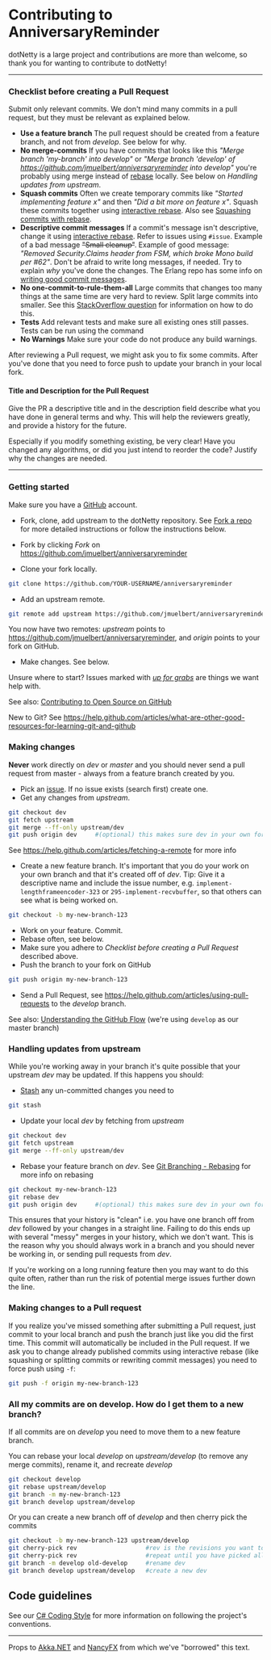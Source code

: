 # Contributing to AnniversaryReminder

dotNetty is a large project and contributions are more than welcome, so thank you for wanting to
contribute to dotNetty!

---

### Checklist before creating a Pull Request

Submit only relevant commits. We don't mind many commits in a pull request, but they must be
relevant as explained below.

- **Use a feature branch** The pull request should be created from a feature branch, and not from
    _develop_. See below for why.
- **No merge-commits** If you have commits that looks like this _"Merge branch 'my-branch' into
    develop"_ or _"Merge branch 'develop' of <https://github.com/jmuelbert/anniversaryreminder> into
    develop"_ you're probably using merge instead of
    [rebase](https://help.github.com/articles/about-git-rebase) locally. See below on _Handling
    updates from upstream_.
- **Squash commits** Often we create temporary commits like _"Started implementing feature x"_ and
    then _"Did a bit more on feature x"_. Squash these commits together using
    [interactive rebase](https://help.github.com/articles/about-git-rebase). Also see
    [Squashing commits with rebase](https://gitready.com/advanced/2009/02/10/squashing-commits-with-rebase.html).
- **Descriptive commit messages** If a commit's message isn't descriptive, change it using
    [interactive rebase](https://help.github.com/articles/about-git-rebase). Refer to issues using
    `#issue`. Example of a bad message ~~"Small cleanup"~~. Example of good message: _"Removed
    Security.Claims header from FSM, which broke Mono build per #62"_. Don't be afraid to write long
    messages, if needed. Try to explain _why_ you've done the changes. The Erlang repo has some info
    on
    [writing good commit messages](https://github.com/erlang/otp/wiki/Writing-good-commit-messages).
- **No one-commit-to-rule-them-all** Large commits that changes too many things at the same time are
    very hard to review. Split large commits into smaller. See this
    [StackOverflow question](https://stackoverflow.com/questions/6217156/break-a-previous-commit-into-multiple-commits)
    for information on how to do this.
- **Tests** Add relevant tests and make sure all existing ones still passes. Tests can be run using
    the command
- **No Warnings** Make sure your code do not produce any build warnings.

After reviewing a Pull request, we might ask you to fix some commits. After you've done that you
need to force push to update your branch in your local fork.

#### Title and Description for the Pull Request

Give the PR a descriptive title and in the description field describe what you have done in general
terms and why. This will help the reviewers greatly, and provide a history for the future.

Especially if you modify something existing, be very clear! Have you changed any algorithms, or did
you just intend to reorder the code? Justify why the changes are needed.

---

### Getting started

Make sure you have a [GitHub](https://github.com/) account.

- Fork, clone, add upstream to the dotNetty repository. See
    [Fork a repo](https://help.github.com/articles/fork-a-repo) for more detailed instructions or
    follow the instructions below.

- Fork by clicking _Fork_ on <https://github.com/jmuelbert/anniversaryreminder>
- Clone your fork locally.

```bash
git clone https://github.com/YOUR-USERNAME/anniversaryreminder
```

- Add an upstream remote.

```bash
git remote add upstream https://github.com/jmuelbert/anniversaryreminder
```

You now have two remotes: _upstream_ points to <https://github.com/jmuelbert/anniversaryreminder>,
and _origin_ points to your fork on GitHub.

- Make changes. See below.

Unsure where to start? Issues marked with
[_up for grabs_](https://github.com/jmuelbert/anniversaryreminder/labels/up%20for%20grabs) are
things we want help with.

See also:
[Contributing to Open Source on GitHub](https://guides.github.com/activities/contributing-to-open-source/)

New to Git? See
<https://help.github.com/articles/what-are-other-good-resources-for-learning-git-and-github>

### Making changes

**Never** work directly on _dev_ or _master_ and you should never send a pull request from master -
always from a feature branch created by you.

- Pick an [issue](https://github.com/jmuelbert/anniversaryreminder/issues). If no issue exists
    (search first) create one.
- Get any changes from _upstream_.

```bash
git checkout dev
git fetch upstream
git merge --ff-only upstream/dev
git push origin dev     #(optional) this makes sure dev in your own fork on GitHub is up to date
```

See <https://help.github.com/articles/fetching-a-remote> for more info

- Create a new feature branch. It's important that you do your work on your own branch and that it's
    created off of _dev_. Tip: Give it a descriptive name and include the issue number, e.g.
    `implement-lengthframeencoder-323` or `295-implement-recvbuffer`, so that others can see what is
    being worked on.

```bash
git checkout -b my-new-branch-123
```

- Work on your feature. Commit.
- Rebase often, see below.
- Make sure you adhere to _Checklist before creating a Pull Request_ described above.
- Push the branch to your fork on GitHub

```bash
git push origin my-new-branch-123
```

- Send a Pull Request, see <https://help.github.com/articles/using-pull-requests> to the _develop_
    branch.

See also: [Understanding the GitHub Flow](https://guides.github.com/introduction/flow/) (we're using
`develop` as our master branch)

### Handling updates from upstream

While you're working away in your branch it's quite possible that your upstream _dev_ may be
updated. If this happens you should:

- [Stash](https://git-scm.com/book/en/Git-Tools-Stashing) any un-committed changes you need to

```bash
git stash
```

- Update your local _dev_ by fetching from _upstream_

```bash
git checkout dev
git fetch upstream
git merge --ff-only upstream/dev
```

- Rebase your feature branch on _dev_. See
    [Git Branching - Rebasing](https://git-scm.com/book/en/Git-Branching-Rebasing) for more info on
    rebasing

```bash
git checkout my-new-branch-123
git rebase dev
git push origin dev     #(optional) this makes sure dev in your own fork on GitHub is up to date
```

This ensures that your history is "clean" i.e. you have one branch off from _dev_ followed by your
changes in a straight line. Failing to do this ends up with several "messy" merges in your history,
which we don't want. This is the reason why you should always work in a branch and you should never
be working in, or sending pull requests from _dev_.

If you're working on a long running feature then you may want to do this quite often, rather than
run the risk of potential merge issues further down the line.

### Making changes to a Pull request

If you realize you've missed something after submitting a Pull request, just commit to your local
branch and push the branch just like you did the first time. This commit will automatically be
included in the Pull request. If we ask you to change already published commits using interactive
rebase (like squashing or splitting commits or rewriting commit messages) you need to force push
using `-f`:

```bash
git push -f origin my-new-branch-123
```

### All my commits are on develop. How do I get them to a new branch?

If all commits are on _develop_ you need to move them to a new feature branch.

You can rebase your local _develop_ on _upstream/develop_ (to remove any merge commits), rename it,
and recreate _develop_

```bash
git checkout develop
git rebase upstream/develop
git branch -m my-new-branch-123
git branch develop upstream/develop
```

Or you can create a new branch off of _develop_ and then cherry pick the commits

```bash
git checkout -b my-new-branch-123 upstream/develop
git cherry-pick rev                   #rev is the revisions you want to pick
git cherry-pick rev                   #repeat until you have picked all commits
git branch -m develop old-develop     #rename dev
git branch develop upstream/develop   #create a new dev
```

## Code guidelines

See our
[C# Coding Style](https://github.com/dotnet/runtime/blob/main/docs/coding-guidelines/coding-style.md)
for more information on following the project's conventions.

---

Props to [Akka.NET](http://getakka.net/) and [NancyFX](https://github.com/NancyFx/Nancy) from which
we've "borrowed" this text.
